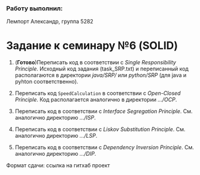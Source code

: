 ### Работу выполнил:
Лемпорт Александр, 
группа 5282

# Задание к семинару №6 (SOLID)

1. (**Готово**)Переписать код в соответствии с _Single Responsibility Principle_. Исходный код задания (task_SRP.txt) и переписанный код располагаются в директории _java/SRP/_ или _python/SRP_ (для java и pyhton соответственно).

2. Переписать код `SpeedCalculation` в соответствии с _Open-Closed Principle_. Код располагается аналогично в директории _…/OCP_.

3. Переписать код в соответствии с _Interface Segregation Principle_. См. аналогично директорию _…/ISP_.

4. Переписать код в соответствии с _Liskov Substitution Principle_. См. аналогично директорию _…/LSP_.

5. Переписать код в соответствии с _Dependency Inversion Principle_. См. аналогично директорию _…/DIP_.

Формат сдачи: ссылка на гитхаб проект